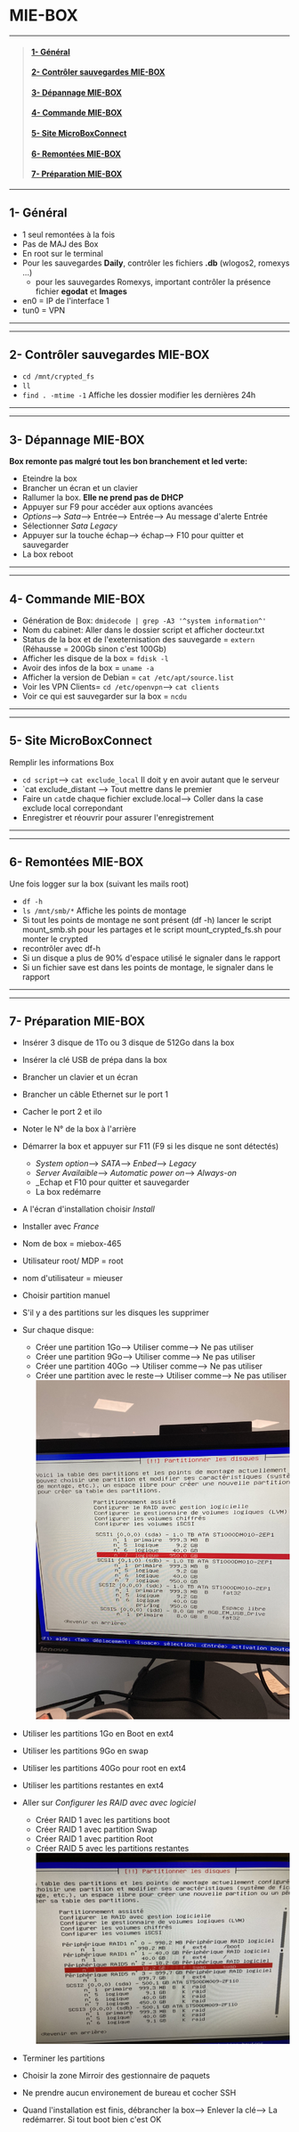# **MIE-BOX**
______
>#### [1- Général](https://github.com/Bilal-Aldimashq/Notes/blob/main/MIE/MIE-BOX.md#1--g%C3%A9n%C3%A9ral)
>#### [2- Contrôler sauvegardes MIE-BOX](https://github.com/Bilal-Aldimashq/Notes/blob/main/MIE/MIE-BOX.md#2--contr%C3%B4ler-sauvegardes-mie-box)
>#### [3- Dépannage MIE-BOX](https://github.com/Bilal-Aldimashq/Notes/blob/main/MIE/MIE-BOX.md#3--d%C3%A9pannage-mie-box-1)
>#### [4- Commande MIE-BOX](https://github.com/Bilal-Aldimashq/Notes/blob/main/MIE/MIE-BOX.md#4--commande-mie-box)
>#### [5- Site MicroBoxConnect](https://github.com/Bilal-Aldimashq/Notes/blob/main/MIE/MIE-BOX.md#5--site-microboxconnect)
>#### [6- Remontées MIE-BOX](https://github.com/Bilal-Aldimashq/Notes/blob/main/MIE/MIE-BOX.md#6--remont%C3%A9es-mie-box)
>#### [7- Préparation MIE-BOX](https://github.com/Bilal-Aldimashq/Notes/blob/main/MIE/MIE-BOX.md#7--pr%C3%A9paration-mie-box-1)

_____
## **1- Général**
- 1 seul remontées à la fois
- Pas de MAJ des Box
- En root sur le terminal
- Pour les sauvegardes **Daily**, contrôler les fichiers **.db** (wlogos2, romexys ...)
  - pour les sauvegardes Romexys, important contrôler la présence fichier **egodat** et **Images**
- en0 = IP de l'interface 1
- tun0 = VPN

______
______

## **2- Contrôler sauvegardes MIE-BOX**
- `cd /mnt/crypted_fs`
- `ll`
- `find . -mtime -1` Affiche les dossier modifier les dernières 24h
_____
_____

## **3- Dépannage MIE-BOX**
**Box remonte pas malgré tout les bon branchement et led verte:**
- Eteindre la box
- Brancher un écran et un clavier
- Rallumer la box. **Elle ne prend pas de DHCP**
- Appuyer sur F9 pour accéder aux options avancées
- _Options_--> _Sata_--> Entrée--> Entrée--> Au message d'alerte Entrée
- Sélectionner _Sata Legacy_
- Appuyer sur la touche échap--> échap--> F10 pour quitter et sauvegarder
- La box reboot
____
____

## **4- Commande MIE-BOX**
- Génération de Box: `dmidecode | grep -A3 '^system information^'`
- Nom du cabinet: Aller dans le dossier script et afficher docteur.txt
- Status de la box et de l'exeternisation des sauvegarde = `extern` (Réhausse = 200Gb sinon c'est 100Gb)
- Afficher les disque de la box = `fdisk -l`
- Avoir des infos de la box = `uname -a`
- Afficher la version de Debian = `cat /etc/apt/source.list`
- Voir les VPN Clients= `cd /etc/openvpn`--> `cat clients`
- Voir ce qui est sauvegarder sur la box = `ncdu`
_____
_____

## **5- Site MicroBoxConnect**
Remplir les informations Box
- `cd script`--> `cat exclude_local` Il doit y en avoir autant que le serveur
- `cat exclude_distant --> Tout mettre dans le premier
- Faire un `cat`de chaque fichier exclude.local--> Coller dans la case exclude local correpondant
- Enregistrer et réouvrir pour assurer l'enregistrement
_____
_____

## **6- Remontées MIE-BOX**
Une fois logger sur la box (suivant les mails root)
- `df -h`
- `ls /mnt/smb/*` Affiche les points de montage
- Si tout les points de montage ne sont présent (df -h) lancer le script mount_smb.sh pour les partages et le script mount_crypted_fs.sh pour monter le crypted
- recontrôler avec df-h
- Si un disque a plus de 90% d'espace utilisé le signaler dans le rapport
- Si un fichier save est dans les points de montage, le signaler dans le rapport
____
____

## **7- Préparation MIE-BOX**
- Insérer 3 disque de 1To ou 3 disque de 512Go dans la box
- Insérer la clé USB de prépa dans la box
- Brancher un clavier et un écran
- Brancher un câble Ethernet sur le port 1
- Cacher le port 2 et ilo
- Noter le N° de la box à l'arrière
- Démarrer la box et appuyer sur F11 (F9 si les disque ne sont détectés)
  - _System option_--> _SATA_--> _Enbed_--> _Legacy_
  - _Server Availaible_--> _Automatic power on_--> _Always-on_
  - _Echap et F10 pour quitter et sauvegarder
  - La box redémarre
- A l'écran d'installation choisir _Install_
- Installer avec _France_
- Nom de box = miebox-465
- Utilisateur root/ MDP = root
- nom d'utilisateur = mieuser
- Choisir partition manuel
- S'il y a des partitions sur les disques les supprimer
- Sur chaque disque:
  - Créer une partition 1Go--> Utiliser comme--> Ne pas utiliser
  - Créer une partition 9Go--> Utiliser comme--> Ne pas utiliser
  - Créer une partition 40Go --> Utiliser comme--> Ne pas utiliser
  - Créer une partition avec le reste--> Utiliser comme--> Ne pas utiliser
![](https://github.com/Bilal-Aldimashq/Notes/blob/main/Ressources/Partition_Debian%20(1).jpg)

- Utiliser les partitions 1Go en Boot en ext4
- Utiliser les partitions 9Go en swap
- Utiliser les partitions 40Go pour root en ext4
- Utiliser les partitions restantes en ext4
- Aller sur _Configurer les RAID avec avec logiciel_
  - Créer RAID 1 avec les partitions boot
  - Créer RAID 1 avec partition Swap
  - Créer RAID 1 avec partition Root
  - Créer RAID 5 avec les partitions restantes
![](https://github.com/Bilal-Aldimashq/Notes/blob/main/Ressources/Partition_Debian%20(5).jpg)

- Terminer les partitions
- Choisir la zone Mirroir des gestionnaire de paquets
- Ne prendre aucun environement de bureau et cocher SSH
- Quand l'installation est finis, débrancher la box--> Enlever la clé--> La redémarrer. Si tout boot bien c'est OK
 




  

